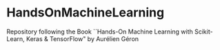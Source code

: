 # HandsOnMachineLearning
Repository following the Book ``Hands-On Machine Learning with Scikit-Learn, Keras &amp; TensorFlow" by Aurélien Géron

